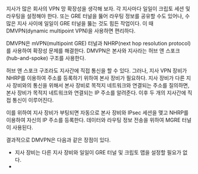 

지사가 많은 회사의 VPN 망 확장성을 생각해 보자. 각 지사마다 일일이 크립토 세션 및 라우팅을 설정해야 한다. 또는 GRE 터널을 뚫어 라우팅 정보를 공유할 수도 있어나, 수 많은 지사 사이에 일일이 GRE 터널을 뚫는 것도 힘든 작업이다. 이 때 DMVPN(dynamic multipoint VPN)을 사용하면 편리하다.


DMVPN은 mVPN(multipoint GRE) 터널과 NHRP(next hop resolution protocol)를 사용하여 확장성 문제를 해결한다. DMVPN은 본사와 지사라는 허브 앤 스포크(hub-and-spoke) 구조를 사용한다.

허브 앤 스포크 구조라도 지사간에 직접 통신을 할 수 있다. 그러나, 지사 VPN 장비가 NHRP를 이용하여 주소를 등록하기 위하여 본사 장비가 필요하다. 지사 장비가 다른 지사 장비와의 통신을 위해서 본사 장비로 목적지 네트워크와 연결되는 주소를 질의하면, 본사 장비가 목적지 네트워크와 연결되는 IP 주소를 알려준다. 이후 두 개의 지사간에 직접 통신이 이루어진다.

이를 위하여 지사 장비가 부팅되면 자동으로 본사 장비와 IPsec 세션을 맺고 NHRP를 이용하여 자신의 IP 주소를 등록한다. 데이터와 라우팅 정보 전송을 위하여 MGRE 터널이 사용된다.

결과적으로 DMVPN은 다음과 같은 장점이 있다.


- 지사 장비는 다른 지사 장비와 일일이 GRE 터널 및 크립토 맵을 설정할 필요가 없다.
- 